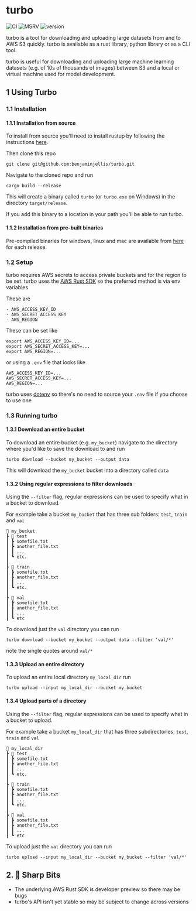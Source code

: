 # turbo 
![CI](https://github.com/benjaminjellis/turbo/actions/workflows/cd.yml/badge.svg) 
![MSRV](https://img.shields.io/badge/msrv-1.57.0-red) 
![version](https://img.shields.io/badge/version-0.3.0-blue)

turbo is a tool for downloading and uploading large datasets from and to AWS S3 quickly. turbo is available as a rust
library, python library or as a CLI tool. 

turbo is useful for downloading and uploading large machine learning datasets (e.g. of 10s of thousands of images) 
between S3 and a local or virtual machine used for model development.

## 1 Using Turbo

### 1.1 Installation

#### 1.1.1 Installation from source 
To install from source you'll need to install rustup by following the instructions [here](https://rustup.rs/).

Then clone this repo 
```shell
git clone git@github.com:benjaminjellis/turbo.git
```

Navigate to the cloned repo and run 
```shell
cargo build --release
```

This will create a binary called ```turbo``` (or ```turbo.exe``` on Windows) in the directory 
```target/release```. 

If you add this binary to a location in your path you'll be able to run turbo.

#### 1.1.2 Installation from pre-built binaries 
Pre-compiled binaries for windows, linux and mac are available from
[here](https://github.com/benjaminjellis/turbo/releases) for each release.

### 1.2 Setup 
turbo requires AWS secrets to access private buckets and for the region to be set. turbo uses the
[AWS Rust SDK](https://github.com/awslabs/aws-sdk-rust) so the preferred method is via env variables

These are

    - AWS_ACCESS_KEY_ID
    - AWS_SECRET_ACCESS_KEY
    - AWS_REGION

These can be set like

```shell
export AWS_ACCESS_KEY_ID=...
export AWS_SECRET_ACCESS_KEY=...
export AWS_REGION=...
```

or using a ```.env``` file that looks like
```
AWS_ACCESS_KEY_ID=...
AWS_SECRET_ACCESS_KEY=...
AWS_REGION=...
```

turbo uses [dotenv](https://crates.io/crates/dotenv) so there's no need to source your ```.env``` file if you choose to 
use one


### 1.3 Running turbo 

#### 1.3.1 Download an entire bucket
To download an entire bucket (e.g. ```my_bucket```) navigate to the directory where you'd like to save the download to 
and run 

```shell
turbo download --bucket my_bucket --output data
```

This will download the ```my_bucket``` bucket into a directory called ```data```


#### 1.3.2 Using regular expressions to filter downloads
Using the ```--filter``` flag, regular expressions can be used to specify what in a bucket to download. 

For example take a bucket ```my_bucket``` that has three sub folders: ```test```, ```train``` and ```val```

```
📂 my_bucket
┣ 📂 test
┃ ┣ somefile.txt
┃ ┣ another_file.txt
┃ ┃ ...
┃ ┗ etc.
┃
┣ 📂 train
┃ ┣ somefile.txt
┃ ┣ another_file.txt
┃ ┃ ...
┃ ┗ etc.
┃ 
┣ 📂 val
┃ ┣ somefile.txt
┃ ┣ another_file.txt
┃ ┃ ...
┃ ┗ etc
```

To download just the ```val``` directory you can run 

```shell
turbo download --bucket my_bucket --output data --filter 'val/*'
```

note the single quotes around ```val/*```

#### 1.3.3 Upload an entire directory 
To upload an entire local directory ```my_local_dir``` run 

```shell
turbo upload --input my_local_dir --bucket my_bucket
```

#### 1.3.4 Upload parts of a directory 
Using the ```--filter``` flag, regular expressions can be used to specify what in a bucket to upload.

For example take a bucket ```my_local_dir``` that has three subdirectories: ```test```, ```train``` and ```val```

```
📂 my_local_dir
┣ 📂 test
┃ ┣ somefile.txt
┃ ┣ another_file.txt
┃ ┃ ...
┃ ┗ etc.
┃
┣ 📂 train
┃ ┣ somefile.txt
┃ ┣ another_file.txt
┃ ┃ ...
┃ ┗ etc.
┃ 
┣ 📂 val
┃ ┣ somefile.txt
┃ ┣ another_file.txt
┃ ┃ ...
┃ ┗ etc
```

To upload just the ```val``` directory you can run

```shell
turbo upload --input my_local_dir --bucket my_bucket --filter 'val/*'
```


## 2. 🔪 Sharp Bits 

- The underlying AWS Rust SDK is developer preview so there may be bugs
- turbo's API isn't yet stable so may be subject to change across versions

